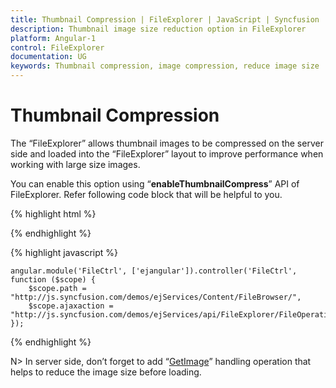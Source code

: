```yaml
---
title: Thumbnail Compression | FileExplorer | JavaScript | Syncfusion
description: Thumbnail image size reduction option in FileExplorer
platform: Angular-1
control: FileExplorer
documentation: UG
keywords: Thumbnail compression, image compression, reduce image size
---
```


# Thumbnail Compression

The “FileExplorer” allows thumbnail images to be compressed on the server side and loaded into the “FileExplorer” layout to improve performance when working with large size images.

You can enable this option using “**enableThumbnailCompress**” API of FileExplorer. Refer following code block that will be helpful to you.

{% highlight html %}

<div id="fileExplorer" ej-fileexplorer e-path="path" e-ajaxaction="ajaxaction" e-layout="tile" e-width="100%" e-enablethumbnailcompress="true" ></div>

{% endhighlight %}

{% highlight javascript %}

    angular.module('FileCtrl', ['ejangular']).controller('FileCtrl', function ($scope) {
        $scope.path = "http://js.syncfusion.com/demos/ejServices/Content/FileBrowser/",
        $scope.ajaxaction = "http://js.syncfusion.com/demos/ejServices/api/FileExplorer/FileOperations"
    });

{% endhighlight %}

N> In server side, don’t forget to add “[GetImage](http://help.syncfusion.com/cr/cref_files/aspnetmvc/dociohelper/Syncfusion.EJ~Syncfusion.JavaScript.FileExplorerOperations~GetImage.html#)” handling operation that helps to reduce the image size before loading.
